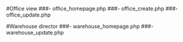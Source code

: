 #Office view
###- office_homepage.php
###- office_create.php
###- office_update.php

#Warehouse director
###- warehouse_homepage.php
###- warehouse_update.php
